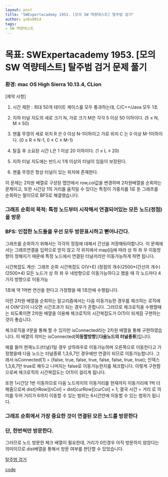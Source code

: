 ```yaml
---
layout: post
title: "SWExpertacademy 1953. [모의 SW 역량테스트] 탈주범 검거"
author: yobs0814
tags:
- SW 역량테스트
---
```


# 목표: SWExpertacademy 1953. [모의 SW 역량테스트] 탈주범 검거 문제 풀기
### 환경: mac OS High Sierra 10.13.4, CLion


[제약 사항]
1. 시간 제한 : 최대 50개 테이트 케이스를 모두 통과하는데, C/C++/Java 모두 1초

2. 지하 터널 지도의 세로 크기 N, 가로 크기 M은 각각 5 이상 50 이하이다. (5 ≤ N, M ≤ 50)

3. 맨홀 뚜껑의 세로 위치 R 은 0 이상 N-1이하이고 가로 위치 C 는 0 이상 M-1이하이다. (0 ≤ R ≤ N-1, 0 ≤ C ≤ M-1)

4. 탈출 후 소요된 시간 L은 1 이상 20 이하이다. (1 ≤ L ≤ 20)

5. 지하 터널 지도에는 반드시 1개 이상의 터널이 있음이 보장된다.

6. 맨홀 뚜껑은 항상 터널이 있는 위치에 존재한다.


이 문제는 2차원 배열로 구성된 맵안에서 row,col값을 변경하며 2차원배열을 순회하는 문제이고, 
또한 시간당 1의 거리를 움직일 수 있다는 특징이 가중치를 1로 둔 그래프를 순회하는 말이므로 
BFS로 해결했습니다. 

### 그래프 순회의 목적: 특정 노드부터 시작해서 연결되어있는 모든 노드(정점)을 방문
### BFS: 인접한 노드들을 우선 모두 방문표시하고 뻗어나간다.

그래프를 순회하기 위해서는 각각의 정점에 대해서 간선을 저장해둬야합니다.
이 문제에서는 그래프연결을 입력으로 받지 않고 각 위치에서 map[i][j](터널구조물)에 따라 상 하 좌 우 이동방향이 정해지기 때문에 특정 노드에서 연결된 터널끼리만 이동가능하게 하면 됩니다.

시간복잡도 계산: 그래프 순회 시간복잡도 O(V+E)
(정점의 개수)2500*(간선의 개수)(2500*4) 모든 노드가 상 하 좌 우 네방향으로 이동가능하다고 했을 때 각 노드마다 4가지 방향으로 이동가능

1초에 약 1억번 연산을 한다고 가정했을 때 1초안에 수행됩니다.

이런 2차원 배열을 순회하는 알고리즘에서는 다음 이동가능한 경우를 체크하는 로직에서 O(N^2)이 나오면 시간초과가 되는 경우가 흔합니다. 
그러므로 체크로직을 수행할때는 되도록이면 2차원 배열을 이용해 	체크로직의 시간복잡도가 O(1)이 되게끔 구현하는것이 좋습니다.

체크로직을 if문을 통해 할 수 있지만 isConnected라는 2차원 배열을 통해 구현하였습니다.
이 배열의 의미는 isConnected[**이동할방향**][**다음노드의 터널종류**]입니다.

예를 들어 현재노드(터널)1일 경우 상하좌우로 이동가능하며 오른쪽으로 이동한다고 가정했을때 
다음 노드는 터널종류 1,3,6,7인 경우에만 연결이 되므로 이동가능합니다.
그래서 isConnected[1] = {false, true, false, true,  false, false, true,  true}; 
인덱스 1,3,6,7만 true로 해두고 나머지는 false로 이동가능한지를 체크합니다.
이렇게 구현함으로써 체크로직의 시간복잡도는 O(1)이 걸리게 됩니다.

또한 1시간당 1번 이동하므로 다음 노드까지의 이동거리를 현재까지 이동거리에 1씩 더해줌으로써
dist[nRow][nCol] = dist[curRow][curCol] + 1;
결국 시간 = 거리 로 의미를 두어 거리가 6까지 이동할 수 있는 범위는 6시간안에 이동할 수 있는 범위가 됩니다.

### 그래프 순회에서 가장 중요한 것이 연결된 모든 노드를 방문한다
### 단, 한번씩만 방문한다. 

그러므로 노드 방문한 체크 배열이 필요한데, 거리가 0인경우 아직 방문하지 않았다는 의미이므로
dist배열을 통해서 방문 여부를 판단할 수 있었습니다.

[탈주범 검거](https://www.swexpertacademy.com/main/code/problem/problemDetail.do?contestProbId=AV5PpLlKAQ4DFAUq&categoryId=AV5PpLlKAQ4DFAUq&categoryType=CODE)

[code](https://github.com/yobs0814/problemSolving/blob/master/SWExpert/1953/main.cpp)
